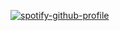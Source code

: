 [![spotify-github-profile](https://spotify-github-profile.kittinanx.com/api/view?uid=31my2l6fousgzf6m6jz5reegyjy4&cover_image=true&theme=natemoo-re&show_offline=false&background_color=121212&interchange=false&bar_color=53b14f&bar_color_cover=false)](https://github.com/kittinan/spotify-github-profile)

<div style="text-align: center;">
    <img src="https://github.com/user-attachments/assets/dc802486-58fa-423b-b4e2-32b56b056769" alt="">
</div>
<p>
    
    
</p>

